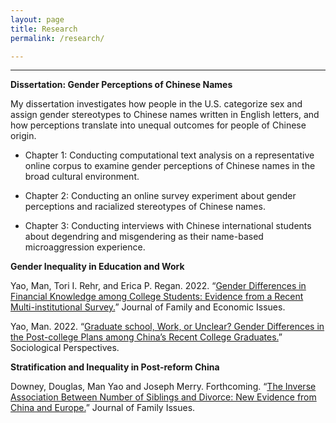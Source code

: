 ```yaml
---
layout: page
title: Research
permalink: /research/

---
```


---

**Dissertation: Gender Perceptions of Chinese Names**

My dissertation investigates how people in the U.S. categorize sex and assign gender stereotypes to Chinese names written in English letters, and how perceptions translate into unequal outcomes for people of Chinese origin.

* Chapter 1: Conducting computational text analysis on a representative online corpus to examine gender perceptions of Chinese names in the broad cultural environment.

* Chapter 2: Conducting an online survey experiment about gender perceptions and racialized stereotypes of Chinese names.

* Chapter 3: Conducting interviews with Chinese international students about degendring and misgendering as their name-based microaggression experience.


**Gender Inequality in Education and Work**

Yao, Man, Tori I. Rehr, and Erica P. Regan. 2022. “[Gender Differences in Financial Knowledge among College Students: Evidence from a Recent Multi-institutional Survey.](https://doi.org/10.1007/s10834-022-09860-1)” Journal of Family and Economic Issues.

Yao, Man. 2022. “[Graduate school, Work, or Unclear? Gender Differences in the Post-college Plans among China’s Recent College Graduates.](https://doi.org/10.1177/07311214221124536)” Sociological Perspectives.

**Stratification and Inequality in Post-reform China**

Downey, Douglas, Man Yao and Joseph Merry. Forthcoming. “[The Inverse Association Between Number of Siblings and Divorce: New Evidence from China and Europe.](https://journals.sagepub.com/doi/10.1177/0192513X231162977)” Journal of Family Issues.

